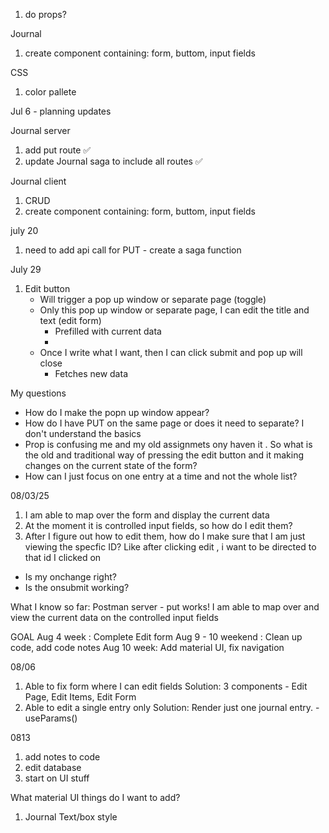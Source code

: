 1.  do props?

Journal
1. create component containing: form, buttom, input fields

CSS
1. color pallete


Jul 6 - planning updates

Journal server

1. add put route ✅
2. update Journal saga to include all routes ✅

Journal client

1. CRUD 
2. create component containing: form, buttom, input fields


july 20

1. need to add api call for PUT - create a saga function

July 29

1. Edit button
    - Will trigger a pop up window or separate page (toggle)
    - Only this pop up window or separate page, I can edit the title and text (edit form)
        - Prefilled with current data
        - 
    - Once I write what I want, then I can click submit and pop up will close
        - Fetches new data

My questions
 - How do I make the popn up window appear?
 - How do I have PUT on the same page or does it need to separate? I don't understand the basics
 - Prop is confusing me and my old assignmets ony haven it . So what is the old and traditional way of pressing the edit button and it making changes on the current state of the form?
 - How can I just focus on one entry at a time and not the whole list?


 08/03/25
  1. I am able to map over the form and display the current data
  2. At the moment it is controlled input fields, so how do I edit them?
  3. After I figure out how to edit them, how do I make sure that I am just
  viewing the specfic ID? Like after clicking edit , i want to be directed to that id I clicked on

  - Is my onchange right?
  - Is the onsubmit working?

  What I know so far:
  Postman server - put works!
  I am able to map over and view the current data on the controlled input fields

GOAL
Aug 4 week : Complete Edit form
Aug 9 - 10 weekend : Clean up code, add code notes
Aug 10 week: Add material UI, fix navigation


08/06
1. Able to fix form where I can edit fields
Solution: 3 components - Edit Page, Edit Items, Edit Form
2. Able to edit a single entry only
Solution: Render just one journal entry. -useParams()

0813

1. add notes to code
2. edit database
3. start on UI stuff

What material UI things do I want to add?

1. Journal
    Text/box style

